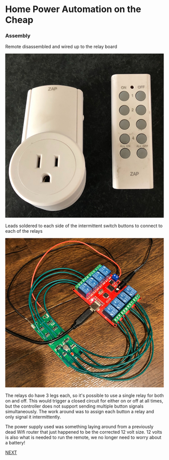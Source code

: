 # Home Power Automation on the Cheap
### Assembly

Remote disassembled and wired up to the relay board

![Remote](/docs/images/controller.png)

Leads soldered to each side of the intermittent switch buttons to connect to each of the relays

![Assembled](/docs/images/assembled.png)

The relays do have 3 legs each, so it's possible to use a single relay for both on and off. This would trigger a closed circuit for either on or off at all times, but the controller does not support sending multiple button signals simultaneously. The work around was to assign each button a relay and only signal it intermittently.

The power supply used was something laying around from a previously dead Wifi router that just happened to be the corrected 12 volt size. 12 volts is also what is needed to run the remote, we no longer need to worry about a battery!

[NEXT](/docs/assembly.md)
